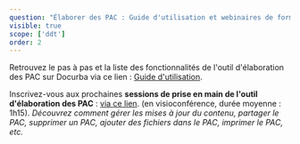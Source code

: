 ```yaml
---
question: "Élaborer des PAC : Guide d'utilisation et webinaires de formation."
visible: true
scope: ['ddt']
order: 2
---
```


Retrouvez le pas à pas et la liste des fonctionnalités de l'outil d'élaboration des PAC sur Docurba via ce lien : [Guide d'utilisation](https://pad.incubateur.net/s/zG4jtJNL9).

Inscrivez-vous aux prochaines **sessions de prise en main de l'outil d'élaboration des PAC** : [via ce lien](https://app.livestorm.co/mte/docurba-session-de-prise-en-main-de-loutil-delaboration-des-pac?s=08b76922-13b6-457e-a841-f225cb7ff1f8). (en visioconférence, durée moyenne : 1h15). _Découvrez comment gérer les mises à jour du contenu, partager le PAC, supprimer un PAC, ajouter des fichiers dans le PAC, imprimer le PAC, etc._
